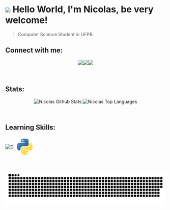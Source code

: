 # <img src="https://user-images.githubusercontent.com/74038190/213844263-a8897a51-32f4-4b3b-b5c2-e1528b89f6f3.png" width="50px" /> Hello World, I'm Nicolas, be very welcome!
> Computer Science Student in UFPB.

## Connect with me:
<div style="display: flex; align-items: center; justify-content: center;">
  <a href="mailto:inicolaskleiton@gmail.com">
    <img src="https://img.shields.io/badge/-Gmail-%23333?style=for-the-badge&logo=gmail&logoColor=white" />
  </a>
  <a href="https://www.linkedin.com/in/nicolas-kleiton-9830a8263/" target="_blank">
    <img src="https://img.shields.io/badge/-LinkedIn-%230077B5?style=for-the-badge&logo=linkedin&logoColor=white" />
  </a> 
   <a href="https://www.instagram.com/iniihcki/" target="_blank">
    <img src="https://img.shields.io/badge/-Instagram-%23E4405F?style=for-the-badge&logo=instagram&logoColor=white" />
  </a>
</div>

&nbsp; 

## Stats:
<p align="center">
    <img alt="Nicolas Github Stats" height="180em" src="https://github-readme-stats.vercel.app/api?username=Nicolas-Kleiton&show_icons=true&count_private=true&theme=react&hide_border=true&bg_color=0D1117" />
    <img alt="Nicolas Top Languages" height="150em" src="https://github-readme-stats.vercel.app/api/top-langs/?username=Nicolas-Kleiton&langs_count=10&count_private=true&layout=compact&theme=react&hide_border=true&bg_color=0D1117&hide=javascript" />
</p>

&nbsp;

## Learning Skills:
<div display="inline_block">
  <img align="center" alt="C" height="54" width="62" src="https://cdn.jsdelivr.net/gh/devicons/devicon/icons/c/c-original.svg">
  <img align="center" alt="Python" height="62" width="62" src="https://raw.githubusercontent.com/devicons/devicon/master/icons/python/python-original.svg">
</div>

&nbsp;

<picture align="center">
  <source media="(prefers-color-scheme: dark)" srcset="https://raw.githubusercontent.com/Nicolas-Kleiton/Nicolas-Kleiton/output/github-contribution-grid-snake-dark.svg">
  <source media="(prefers-color-scheme: light)" srcset="https://raw.githubusercontent.com/Nicolas-Kleiton/Nicolas-Kleiton/output/github-contribution-grid-snake.svg">
  <img align="center" alt="github contribution grid snake animation" src="https://raw.githubusercontent.com/Nicolas-Kleiton/Nicolas-Kleiton/output/github-contribution-grid-snake.svg">
</picture>
